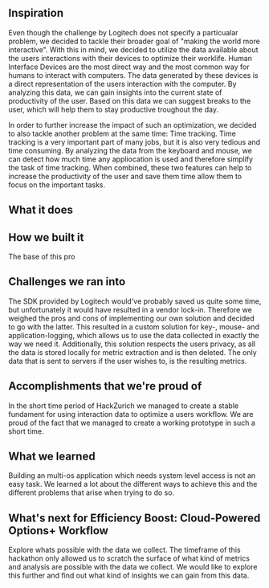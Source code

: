 ## Inspiration
Even though the challenge by Logitech does not specify a particualar problem, we decided to tackle their broader goal of "making the world more interactive". With this in mind, we decided to utilize the data available about the users interactions with their devices to optimize their worklife.
Human Interface Devices are the most direct way and the most common way for humans to interact with computers. The data generated by these devices is a direct representation of the users interaction with the computer. By analyzing this data, we can gain insights into the current state of productivity of the user. Based on this data we can suggest breaks to the user, which will help them to stay productive troughout the day.

In order to further increase the impact of such an optimization, we decided to also tackle another problem at the same time: Time tracking. Time tracking is a very important part of many jobs, but it is also very tedious and time consuming. By analyzing the data from the keyboard and mouse, we can detect how much time any appliocation is used and therefore simplify the task of time tracking. When combined, these two features can help to increase the productivity of the user and save them time allow them to focus on the important tasks.


## What it does

## How we built it
The base of this pro

## Challenges we ran into
The SDK provided by Logitech would've probably saved us quite some time, but unfortunately it would have resulted in a vendor lock-in. Therefore we weighed the pros and cons of implementing our own solution and decided to go with the latter. This resulted in a custom solution for key-, mouse- and application-logging, which allows us to use the data collected in exactly the way we need it. Additionally, this solution respects the users privacy, as all the data is stored locally for metric extraction and is then deleted. The only data that is sent to servers if the user wishes to, is the resulting metrics.

## Accomplishments that we're proud of
In the short time period of HackZurich we managed to create a stable fundament for using interaction data to optimize a users workflow. We are proud of the fact that we managed to create a working prototype in such a short time.

## What we learned
Building an multi-os application which needs system level access is not an easy task. We learned a lot about the different ways to achieve this and the different problems that arise when trying to do so.

## What's next for Efficiency Boost: Cloud-Powered Options+ Workflow

Explore whats possible with the data we collect. The timeframe of this hackathon only allowed us to scratch the surface of what kind of metrics and analysis are possible with the data we collect. We would like to explore this further and find out what kind of insights we can gain from this data.
